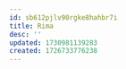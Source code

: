 ```yaml
---
id: sb612pjlv90rgke8hahbr7i
title: Rima
desc: ''
updated: 1730981139283
created: 1726733776238
---
```


